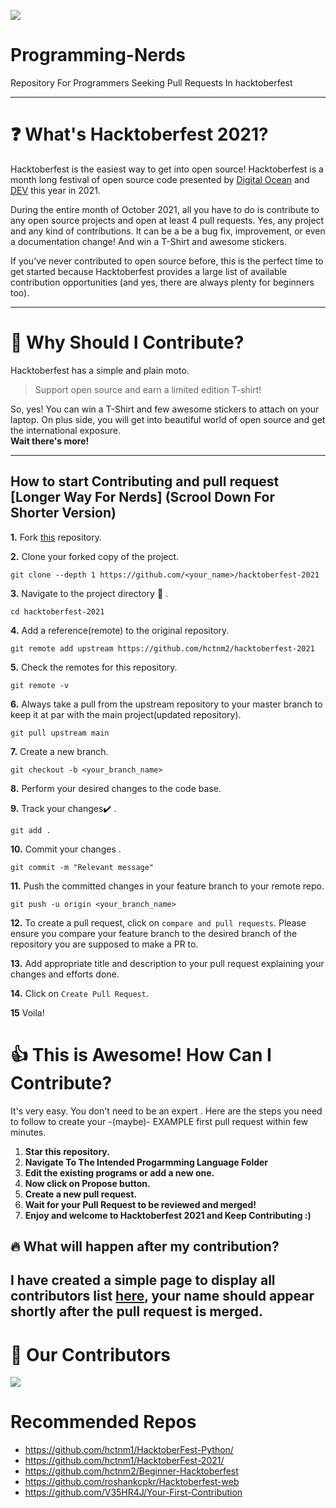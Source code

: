 ![](https://hacktoberfest.digitalocean.com/_nuxt/img/logo-hacktoberfest-full.f42e3b1.svg)


# Programming-Nerds
Repository For Programmers Seeking Pull Requests In hacktoberfest

---

# ❓ What's Hacktoberfest 2021?

Hacktoberfest is the easiest way to get into open source! Hacktoberfest is a month long festival of open source code presented by [Digital Ocean](https://www.digitalocean.com/) and [DEV](https://www.dev.to/) this year in 2021.

During the entire month of October 2021, all you have to do is contribute to any open source projects and open at least 4 pull requests. Yes, any project and any kind of contributions. It can be a be a bug fix, improvement, or even a documentation change! And win a T-Shirt and awesome stickers.

If you’ve never contributed to open source before, this is the perfect time to get started because Hacktoberfest provides a large list of available contribution opportunities (and yes, there are always plenty for beginners too).

---

# 👕 Why Should I Contribute?

Hacktoberfest has a simple and plain moto.

> Support open source and earn a limited edition T-shirt!

So, yes! You can win a T-Shirt and few awesome stickers to attach on your laptop. On plus side, you will get into beautiful world of open source and get the international exposure.  
**Wait there's more!**


---
## How to start Contributing and pull request [Longer Way For Nerds] (Scrool Down For Shorter Version)

**1.**  Fork [this](https://github.com/hctnm2/Programming-Nerds.git) repository.

**2.**  Clone your forked copy of the project.

```
git clone --depth 1 https://github.com/<your_name>/hacktoberfest-2021
```

**3.** Navigate to the project directory :file_folder: .

```
cd hacktoberfest-2021
```

**4.** Add a reference(remote) to the original repository.

```
git remote add upstream https://github.com/hctnm2/hacktoberfest-2021
```

**5.** Check the remotes for this repository.
```
git remote -v
```

**6.** Always take a pull from the upstream repository to your master branch to keep it at par with the main project(updated repository).

```
git pull upstream main
```

**7.** Create a new branch.

```
git checkout -b <your_branch_name>
```

**8.** Perform your desired changes to the code base.


**9.** Track your changes:heavy_check_mark: .

```
git add . 
```

**10.** Commit your changes .

```
git commit -m "Relevant message"
```

**11.** Push the committed changes in your feature branch to your remote repo.
```
git push -u origin <your_branch_name>
```

**12.** To create a pull request, click on `compare and pull requests`. Please ensure you compare your feature branch to the desired branch of the repository you are supposed to make a PR to.


**13.** Add appropriate title and description to your pull request explaining your changes and efforts done.


**14.** Click on `Create Pull Request`.


**15** Voila!


# 👍 This is Awesome! How Can I Contribute?

It's very easy. You don't need to be an expert . Here are the steps you need to follow to create your -(maybe)- EXAMPLE first pull request within few minutes.
1. **Star this repository.**
2. **Navigate To The Intended Progarmming Language Folder**
3. **Edit the existing programs or add a new one.**
4. **Now click on Propose button.**
5. **Create a new pull request.**
6. **Wait for your Pull Request to be reviewed and merged!**
7. **Enjoy and welcome to Hacktoberfest 2021 and Keep Contributing :)**

## 🔥 What will happen after my contribution?

I have created a simple page to display all contributors list [here](https://hctnm2.github.io/Programming-Nerds), your name should appear shortly after the pull request is merged.
---

# :handshake: Our Contributors
<a href="https://github.com/hctnm2/Programming-Nerds/graphs/contributors">
  <img src="https://contrib.rocks/image?repo=hctnm2/Programming-Nerds" />
</a>

# Recommended Repos 
- https://github.com/hctnm1/HacktoberFest-Python/
- https://github.com/hctnm1/HacktoberFest-2021/
- https://github.com/hctnm2/Beginner-Hacktoberfest
- https://github.com/roshankcpkr/Hacktoberfest-web
- https://github.com/V35HR4J/Your-First-Contribution
